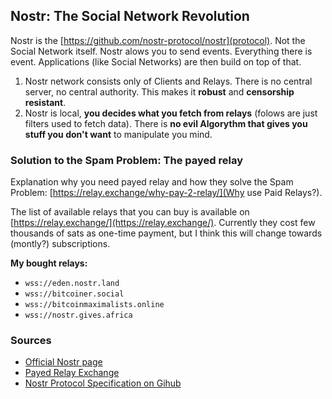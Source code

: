## Nostr: The Social Network Revolution
Nostr is the [https://github.com/nostr-protocol/nostr](protocol). Not the Social Network itself. Nostr alows you to send events. Everything there is event. Applications (like Social Networks) are then build on top of that.

1. Nostr network consists only of Clients and Relays. There is no central server, no central authority. This makes it **robust** and **censorship resistant**.
2. Nostr is local, **you decides what you fetch from relays** (folows are just filters used to fetch data). There is **no evil Algorythm that gives you stuff you don't want** to manipulate you mind.


### Solution to the Spam Problem: The payed relay

Explanation why you need payed relay and how they solve the Spam Problem: [https://relay.exchange/why-pay-2-relay/](Why use Paid Relays?).

The list of available relays that you can buy is available on [https://relay.exchange/](https://relay.exchange/). Currently they cost few thousands of sats as one-time payment, but I think this will change towards (montly?) subscriptions.

**My bought relays:**
- `wss://eden.nostr.land`
- `wss://bitcoiner.social`
- `wss://bitcoinmaximalists.online`
- `wss://nostr.gives.africa`

### Sources
- [Official Nostr page](https://nostr.com/)
- [Payed Relay Exchange](https://relay.exchange/)
- [Nostr Protocol Specification on Gihub](https://github.com/nostr-protocol/nostr)
